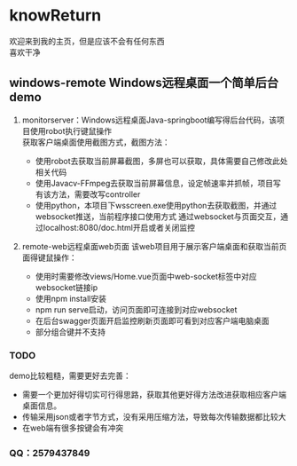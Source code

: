 # knowReturn #
 欢迎来到我的主页，但是应该不会有任何东西<br>
喜欢干净

## windows-remote Windows远程桌面一个简单后台demo
 1. monitorserver：Windows远程桌面Java-springboot编写得后台代码，该项目使用robot执行键鼠操作<br>
    获取客户端桌面使用截图方式，截图方法：
    - 使用robot去获取当前屏幕截图，多屏也可以获取，具体需要自己修改此处相关代码
    - 使用Javacv-FFmpeg去获取当前屏幕信息，设定帧速率并抓帧，项目写有该方法，需要改写controller
    - 使用python，本项目下wsscreen.exe使用python去获取截图，并通过websocket推送，当前程序接口使用方式
    通过websocket与页面交互，通过localhost:8080/doc.html开启或者关闭监控
    
 2. remote-web远程桌面web页面
    该web项目用于展示客户端桌面和获取当前页面得键鼠操作：
    - 使用时需要修改views/Home.vue页面中web-socket标签中对应websocket链接ip
    - 使用npm install安装
    - npm run serve启动，访问页面即可连接到对应websocket
    - 在后台swagger页面开启监控刷新页面即可看到对应客户端电脑桌面
    - 部分组合键并不支持

### TODO
 demo比较粗糙，需要更好去完善：
  - 需要一个更加好得切实可行得思路，获取其他更好得方法改进获取相应客户端桌面信息。
  - 传输采用json或者字节方式，没有采用压缩方法，导致每次传输数据都比较大
  - 在web端有很多按键会有冲突

### QQ：2579437849
